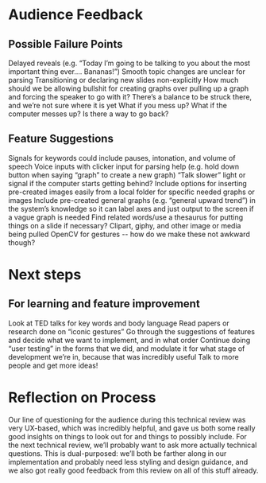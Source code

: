 # Audience Feedback
## Possible Failure Points
Delayed reveals (e.g. “Today I’m going to be talking to you about the most important thing ever.... Bananas!”)
Smooth topic changes are unclear for parsing
Transitioning or declaring new slides non-explicitly
How much should we be allowing bullshit for creating graphs over pulling up a graph and forcing the speaker to go with it? There’s a balance to be struck there, and we’re not sure where it is yet
What if you mess up? What if the computer messes up? Is there a way to go back?
## Feature Suggestions
Signals for keywords could include pauses, intonation, and volume of speech
Voice inputs with clicker input for parsing help (e.g. hold down button when saying “graph” to create a new graph)
“Talk slower” light or signal if the computer starts getting behind?
Include options for inserting pre-created images easily from a local folder for specific needed graphs or images
Include pre-created general graphs (e.g. “general upward trend”) in the system’s knowledge so it can label axes and just output to the screen if a vague graph is needed
Find related words/use a thesaurus for putting things on a slide if necessary?
Clipart, giphy, and other image or media being pulled
OpenCV for gestures -- how do we make these not awkward though?

# Next steps
## For learning and feature improvement
Look at TED talks for key words and body language
Read papers or research done on “iconic gestures”
Go through the suggestions of features and decide what we want to implement, and in what order
Continue doing “user testing” in the forms that we did, and modulate it for what stage of development we’re in, because that was incredibly useful
Talk to more people and get more ideas!
# Reflection on Process
Our line of questioning for the audience during this technical review was very UX-based, which was incredibly helpful, and gave us both some really good insights on things to look out for and things to possibly include.
For the next technical review, we’ll probably want to ask more actually technical questions. This is dual-purposed: we’ll both be farther along in our implementation and probably need less styling and design guidance, and we also got really good feedback from this review on all of this stuff already.
